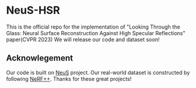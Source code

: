 # NeuS-HSR
This is the official repo for the implementation of "Looking Through the Glass: Neural Surface Reconstruction Against High Specular Reflections" paper(CVPR 2023)
We will release our code and dataset soon!


## Acknowlegement
Our code is built on [NeuS](https://github.com/Totoro97/NeuS) project. Our real-world dataset is constructed by following [NeRF++](https://github.com/Kai-46/nerfplusplus). 
Thanks for these great projects!
